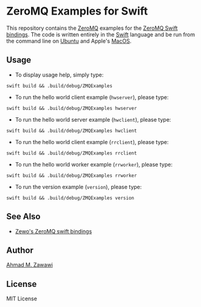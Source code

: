 # ZeroMQ Examples for Swift

This repository contains the [ZeroMQ](http://zeromq.org) examples for the
[ZeroMQ Swift bindings](https://github.com/azawawi/swift-zmq). The code is
written entirely in the [Swift](http://swift.org) language and be run from the
command line on [Ubuntu](http://ubuntu.org) and Apple's
[MacOS](http://www.apple.com/macos).

## Usage

- To display usage help, simply type:
```
swift build && .build/debug/ZMQExamples
```

- To run the hello world client example (`hwserver`), please type:
```
swift build && .build/debug/ZMQExamples hwserver
```

- To run the hello world server example (`hwclient`), please type:
```
swift build && .build/debug/ZMQExamples hwclient
```

- To run the hello world client example (`rrclient`), please type:
```
swift build && .build/debug/ZMQExamples rrclient
```

- To run the hello world worker example (`rrworker`), please type:
```
swift build && .build/debug/ZMQExamples rrworker
```

- To run the version example (`version`), please type:
```
swift build && .build/debug/ZMQExamples version
```

## See Also

- [Zewo's ZeroMQ swift bindings](https://github.com/ZewoGraveyard/ZeroMQ)

## Author

[Ahmad M. Zawawi](https://github.com/azawawi)

## License

MIT License
